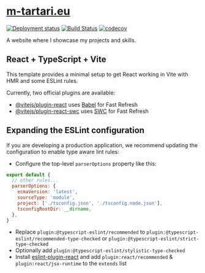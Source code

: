 # [m-tartari.eu](https://m-tartari.eu/)

[![Deployment status](https://github.com/m-tartari/m-tartari.github.io/actions/workflows/deploy.yml/badge.svg)](./.github/workflows/deploy.yml)
[![Build Status](https://github.com/m-tartari/m-tartari.github.io/actions/workflows/build.yml/badge.svg)](./.github/workflows/build.yml)
[![codecov](https://codecov.io/gh/m-tartari/m-tartari.github.io/graph/badge.svg?token=TY80ZNAWME)](https://codecov.io/gh/m-tartari/m-tartari.github.io)

A website where I showcase my projects and skills.

## React + TypeScript + Vite

This template provides a minimal setup to get React working in Vite with HMR and some ESLint rules.

Currently, two official plugins are available:

- [@vitejs/plugin-react](https://github.com/vitejs/vite-plugin-react/blob/main/packages/plugin-react/README.md) uses [Babel](https://babeljs.io/) for Fast Refresh
- [@vitejs/plugin-react-swc](https://github.com/vitejs/vite-plugin-react-swc) uses [SWC](https://swc.rs/) for Fast Refresh

## Expanding the ESLint configuration

If you are developing a production application, we recommend updating the configuration to enable type aware lint rules:

- Configure the top-level `parserOptions` property like this:

```js
export default {
  // other rules...
  parserOptions: {
    ecmaVersion: 'latest',
    sourceType: 'module',
    project: ['./tsconfig.json', './tsconfig.node.json'],
    tsconfigRootDir: __dirname,
  },
}
```

- Replace `plugin:@typescript-eslint/recommended` to `plugin:@typescript-eslint/recommended-type-checked` or `plugin:@typescript-eslint/strict-type-checked`
- Optionally add `plugin:@typescript-eslint/stylistic-type-checked`
- Install [eslint-plugin-react](https://github.com/jsx-eslint/eslint-plugin-react) and add `plugin:react/recommended` & `plugin:react/jsx-runtime` to the `extends` list
